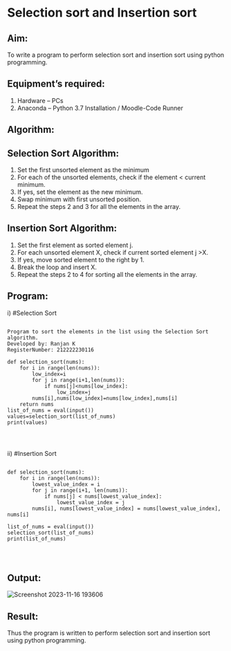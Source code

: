 # Selection sort and Insertion sort
## Aim:
To write a program to perform selection sort and insertion sort using python programming.
## Equipment’s required:
1.	Hardware – PCs
2.	Anaconda – Python 3.7 Installation / Moodle-Code Runner
## Algorithm:
## Selection Sort Algorithm:
1.	Set the first unsorted element as the minimum
2.	For each of the unsorted elements, check if the element < current minimum.
3.	If yes, set the element as the new minimum.
4.	Swap minimum with first unsorted position.
5.	Repeat the steps 2 and 3 for all the elements in the array.
## Insertion Sort Algorithm:
1.	Set the first element as sorted element j.
2.	For each unsorted element X, check if current sorted element j >X.
3.	If yes, move sorted element to the right by 1.
4.	Break the loop and insert X.
5.	Repeat the steps 2 to 4 for sorting all the elements in the array.
## Program:
i)	#Selection Sort
```
 
Program to sort the elements in the list using the Selection Sort algorithm.
Developed by: Ranjan K
RegisterNumber: 212222230116

def selection_sort(nums):
    for i in range(len(nums)):
        low_index=i
        for j in range(i+1,len(nums)):
            if nums[j]<nums[low_index]:
                low_index=j    
        nums[i],nums[low_index]=nums[low_index],nums[i]
    return nums
list_of_nums = eval(input())
values=selection_sort(list_of_nums)
print(values)




```
ii)	#Insertion Sort
```

def selection_sort(nums):
    for i in range(len(nums)):
        lowest_value_index = i
        for j in range(i+1, len(nums)):
            if nums[j] < nums[lowest_value_index]:
                lowest_value_index = j
        nums[i], nums[lowest_value_index] = nums[lowest_value_index], nums[i]

list_of_nums = eval(input())
selection_sort(list_of_nums)
print(list_of_nums)




```

## Output:

![Screenshot 2023-11-16 193606](https://github.com/Ranjanranjan/Sorting-Algorithm/assets/130027697/a2a5cab2-d565-4093-af01-bfb1435614cc)


## Result:
Thus the program is written to perform selection sort and insertion sort using python programming.
